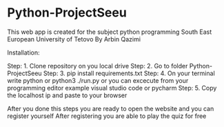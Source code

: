 # Python-ProjectSeeu
This web app is created for the subject python programming 
South East European University of Tetovo
By Arbin Qazimi 

Installation: 

Step: 1. Clone repository on you local drive 
Step: 2. Go to folder Python-ProjectSeeu 
Step: 3. pip install requirements.txt
Step: 4. On your terminal write python or python3 ./run.py    or you can excecute from your programming editor example visual studio code or pycharm
Step: 5. Copy the localhost ip and paste to your browser

After you done this steps you are ready to open the website and you can register yourself 
After registering you are able to play the quiz for free



